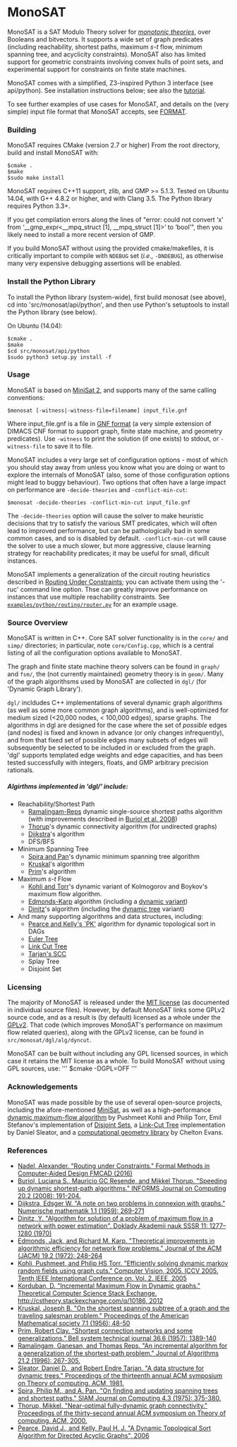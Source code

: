 # MonoSAT
MonoSAT is a SAT Modulo Theory solver for *[monotonic theories]*, over Booleans and bitvectors. It supports a wide set of graph predicates (including reachability, shortest paths, maximum *s-t* flow, minimum spanning tree, and acyclicity constraints). MonoSAT also has limited support for geometric constraints involving convex hulls of point sets, and experimental support for constraints on finite state machines. 

MonoSAT comes with a simplified, Z3-inspired Python 3 interface (see api/python). See installation instructions below; see also the [tutorial].

To see further examples of use cases for MonoSAT, and details on the (very simple) input file format that MonoSAT accepts, see  [FORMAT].

### Building
MonoSAT requires CMake (version 2.7 or higher)
From the root directory, build and install MonoSAT with:

```
$cmake .
$make
$sudo make install
```

MonoSAT requires C++11 support, zlib, and GMP >= 5.1.3. Tested on Ubuntu 14.04, with G++ 4.8.2 or higher, and with Clang 3.5. The Python library requires Python 3.3+.

If you get compilation errors along the lines of "error: could not convert ‘x’ from ‘__gmp_expr<__mpq_struct [1], __mpq_struct [1]>’ to ‘bool’", then you likely need to install a more recent version of GMP.

If you build MonoSAT without using the provided cmake/makefiles, it is critically important to compile with `NDEBUG` set (*i.e.,* `-DNDEBUG`), as otherwise many very expensive debugging assertions will be enabled. 

### Install the Python Library

To install the Python library (system-wide), first build monosat (see above), cd into 'src/monosat/api/python', and then use Python's setuptools to install the Python library (see below).

On Ubuntu (14.04):
```
$cmake .
$make
$cd src/monosat/api/python
$sudo python3 setup.py install -f
```

### Usage
MonoSAT is based on [MiniSat 2][Minisat], and supports many of the same calling conventions:

```
$monosat [-witness|-witness-file=filename] input_file.gnf
```

Where input_file.gnf is a file in [GNF format][FORMAT] (a very simple extension of DIMACS CNF format to support graph, finite state machine, and geometry predicates). Use `-witness` to print the solution (if one exists) to stdout, or `-witness-file` to save it to file.

MonoSAT includes a very large set of configuration options - most of which you should stay away from unless you know what you are doing or want to explore the internals of MonoSAT (also, some of those configuration options might lead to buggy behaviour). Two options that often have a large impact on performance are `-decide-theories` and `-conflict-min-cut`:

```
$monosat -decide-theories -conflict-min-cut input_file.gnf
```

The `-decide-theories` option will cause the solver to make heuristic decisions that try to satisfy the various SMT predicates, which will often lead to improved performance, but can be pathologically bad in some common cases, and so is disabled by default. `-conflict-min-cut` will cause the solver to use a much slower, but more aggressive, clause learning strategy for reachability predicates; it may be useful for small, dificult instances.

MonoSAT implements a generalization of the circuit routing heuristics described in [Routing Under Constraints](#nadelruc16); you can activate them using the '-ruc' command line option. Thse can greatly improve performance on instances that use multiple reachability constraints. See [`examples/python/routing/router.py`][router] for an example usage.

### Source Overview
MonoSAT is written in C++. Core SAT solver functionality is in the `core/` and `simp/` directories; in particular, note `core/Config.cpp`, which is a central listing of all the configuration options available to MonoSAT. 

The graph and finite state machine theory solvers can be found in `graph/` and `fsm/`, the (not currently maintained) geometry theory is in `geom/`. Many of the graph algorithsms used by MonoSAT are collected in  `dgl/` (for 'Dynamic Graph Library'). 

`dgl/` incldudes C++ implementations of several dynamic graph algorithms (as well as some more common graph algorithms), and is well-optimized for medium sized (<20,000 nodes, < 100,000 edges), sparse graphs. The algorithms in dgl are designed for the case where the set of *possible* edges (and nodes) is fixed and known in advance (or only changes infrequently), and from that fixed set of possible edges many subsets of edges will subsequently be selected to be included in or excluded from the graph. 'dgl' supports templated edge weights and edge capacities, and has been tested successfully with integers, floats, and GMP arbitrary precision rationals.

##### Algirthms implemented in 'dgl/' include:
* Reachability/Shortest Path
    * [Ramalingam-Reps](#ramalingam1996incremental) dynamic single-source shortest paths algorithm (with improvements described in [Buriol et al. 2008](#buriol2008speeding))
    * [Thorup](#thorup2000near)'s dynamic connectivity algorithm (for undirected graphs)
    * [Dijkstra](#dijkstra1959note)'s algorithm
    * DFS/BFS
* Minimum Spanning Tree
    * [Spira and Pan](#spira1975finding)'s dynamic minimum spanning tree algorithm
    * [Kruskal](#kruskal)'s algorithm
    * [Prim](#prims)'s algorithm
* Maximum *s-t* Flow
    * [Kohli and Torr](#kohlitorr)'s dynamic variant of Kolmogorov and Boykov's maximum flow algorithm.
    * [Edmonds-Karp](#edmondskarp) algorithm (including a [dynamic variant](#dynamic_edmonds_karp))
    * [Dinitz](#dinitz)'s algorithm (including the [dynamic tree](#dynamic_tree) variant)
* And many supporting algorithms and data structures, including:
    * [Pearce and Kelly's `PK'](#pktopo) algorithm for dynamic topological sort in DAGs
    * [Euler Tree](http://en.wikipedia.org/wiki/Euler_tour_technique)
    * [Link Cut Tree](http://en.wikipedia.org/?title=Link/cut_tree)
    * [Tarjan's SCC](https://en.wikipedia.org/wiki/Tarjan%27s_strongly_connected_components_algorithm)
    * Splay Tree
    * Disjoint Set


### Licensing
The majority of MonoSAT is released under the [MIT license] (as documented in individual source files). 
However, by default MonoSAT links some GPLv2 source code, and as a result is (by default) licensed as a whole under the 
[GPLv2]. That code (which improves MonoSAT's performance on maximum flow related queries), along with the GPLv2 license, can be found in ```src/monosat/dgl/alg/dyncut```.

MonoSAT can be built without including any GPL licensed sources, in which case it retains the MIT license as a whole.
To build MonoSAT without using GPL sources, use:
'''
$cmake -DGPL=OFF
''' 




### Acknowledgements

MonoSAT was made possible by the use of several open-source projects, including the afore-mentioned [MiniSat], as well as a high-performance [dynamic maximum-flow algorithm] by Pushmeet Kohli and Philip Torr, Emil Stefanov's implementation of [Disjoint Sets], a [Link-Cut Tree] implementation by Daniel Sleator, and a [computational geometry library] by Chelton Evans.

[monotonic theories]: http://www.cs.ubc.ca/labs/isd/Projects/monosat/smmt.pdf
[FORMAT]: FORMAT.md
[tutorial]: TUTORIAL.md
[router]: examples/python/routing/router.py
[MiniSat]:http://minisat.se/

[MIT license]: http://opensource.org/licenses/MIT
[GPLv2]: https://www.gnu.org/licenses/old-licenses/gpl-2.0.html
[dynamic maximum-flow algorithm]:http://research.microsoft.com/en-us/um/people/pkohli/code/rrr.txt
[Link-Cut Tree]: http://codeforces.com/contest/117/submission/860934
[computational geometry library]:http://www.fluxionsdividebyzero.com/p1/math/geometry/geom.html
[Disjoint Sets]: http://web.rememberingemil.org/Projects/DisjointSets.aspx.html


### References
* <a name="nadelruc16">[Nadel, Alexander. "Routing under Constraints." Formal Methods in Computer-Aided Design FMCAD (2016)](http://dl.acm.org/citation.cfm?id=3077653)</a>
* <a name="buriol2008speeding">[Buriol, Luciana S., Mauricio GC Resende, and Mikkel Thorup. "Speeding up dynamic shortest-path algorithms." INFORMS Journal on Computing 20.2 (2008): 191-204.](http://dx.doi.org/10.1287/ijoc.1070.0231)</a>
* <a name="dijkstra1959note">[Dijkstra, Edsger W. "A note on two problems in connexion with graphs." Numerische mathematik 1.1 (1959): 269-271](http://dx.doi.org/10.1007%2FBF01386390)</a>
* <a name="dinitz">[Dinitz, Y. "Algorithm for solution of a problem of maximum flow in a network with power estimation". Doklady Akademii nauk SSSR 11: 1277–1280  (1970)](http://www.cs.bgu.ac.il/~dinitz/D70.pdf)</a>
* <a name="edmondskarp">[Edmonds, Jack, and Richard M. Karp. "Theoretical improvements in algorithmic efficiency for network flow problems." Journal of the ACM (JACM) 19.2 (1972): 248-264](http://dx.doi.org/10.1145%2F321694.321699)</a>
* <a name="kohli2005efficiently">[Kohli, Pushmeet, and Philip HS Torr. "Efficiently solving dynamic markov random fields using graph cuts." Computer Vision, 2005. ICCV 2005. Tenth IEEE International Conference on. Vol. 2. IEEE, 2005](http://dx.doi.org/10.1109/ICCV.2005.81)</a>
* <a name="dynamic_edmonds_karp">[Korduban, D. "Incremental Maximum Flow in Dynamic graphs." Theoretical Computer Science Stack Exchange. http://cstheory.stackexchange.com/q/10186, 2012](http://cstheory.stackexchange.com/a/10186)</a>
* <a name="kruskal">[Kruskal, Joseph B. "On the shortest spanning subtree of a graph and the traveling salesman problem." Proceedings of the American Mathematical society 7.1 (1956): 48-50](http://dx.doi.org/10.1090%2FS0002-9939-1956-0078686-7)</a>
* <a name="prim">[Prim, Robert Clay. "Shortest connection networks and some generalizations." Bell system technical journal 36.6 (1957): 1389-140](http://dx.doi.org/10.1002/j.1538-7305.1957.tb01515.x)</a>
* <a name="ramalingam1996incremental"> [Ramalingam, Ganesan, and Thomas Reps. "An incremental algorithm for a generalization of the shortest-path problem." Journal of Algorithms 21.2 (1996): 267-305.](http://dx.doi.org/10.1006/jagm.1996.0046)</a>
* <a name="dynamic_tree">[Sleator, Daniel D., and Robert Endre Tarjan. "A data structure for dynamic trees." Proceedings of the thirteenth annual ACM symposium on Theory of computing. ACM, 1981.](http://dx.doi.org/10.1145/800076.802464)</a>
* <a name="spira1975finding">[Spira, Philip M., and A. Pan. "On finding and updating spanning trees and shortest paths." SIAM Journal on Computing 4.3 (1975): 375-380.](http://dx.doi.org/10.1137/0204032)</a>
* <a name="thorup2000near">[Thorup, Mikkel. "Near-optimal fully-dynamic graph connectivity." Proceedings of the thirty-second annual ACM symposium on Theory of computing. ACM, 2000.](http://dx.doi.org/10.1145/335305.335345)</a>
* <a name="pktopo">[Pearce, David J., and Kelly, Paul H. J. "A Dynamic Topological Sort Algorithm for Directed Acyclic Graphs", 2006](http://dx.doi.org/10.1145/1187436.1210590)</a>

